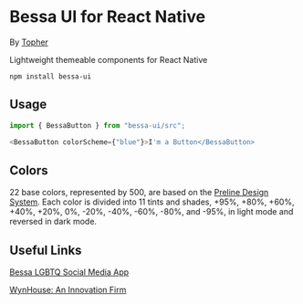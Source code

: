 # Bessa UI for React Native

By [Topher](https://www.linkedin.com/in/topherjamesknoll/)

Lightweight themeable components for React Native

```npm install bessa-ui```

## Usage

```javascript
import { BessaButton } from "bessa-ui/src";
```

```javascript
<BessaButton colorScheme={"blue"}>I'm a Button</BessaButton>
```

## Colors

22 base colors, represented by 500, are based on the [Preline Design System](https://www.figma.com/community/file/1426768828937610338). Each color is divided into 11 tints and shades, +95%, +80%, +60%, +40%, +20%, 0%, -20%, -40%, -60%, -80%, and -95%, in light mode and reversed in dark mode.

## Useful Links

[Bessa LGBTQ Social Media App](https://getbessa.com)

[WynHouse: An Innovation Firm](https://www.wynhouse.co/)
